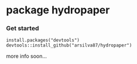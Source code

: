 # package hydropaper

### Get started

```{r}
install.packages("devtools")
devtools::install_github("arsilva87/hydropaper")
```

more info soon...
